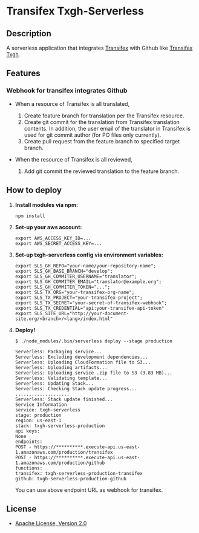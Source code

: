 # Transifex Txgh-Serverless

## Description
A serverless application that integrates [Transifex](https://www.transifex.com) with Github like [Transifex Txgh](https://github.com/transifex/txgh).

## Features
###  Webhook for transifex integrates Github
* When a resource of Transifex is all translated, 
  1. Create feature branch for translation per the Transifex resource.
  2. Create git commit for the translation from Transifex translation contents. In addition, the user email of the translator in Transifex is used for git commit author (for PO files only currently).
  3. Create pull request from the feature branch to specified target branch.

* When the resource of Transifex is all reviewed,
  1. Add git commit the reviewed translation to the feature branch.


## How to deploy

1. **Install modules via npm:**
    ```
    npm install
    ```

2. **Set-up your aws account:**
    ```
    export AWS_ACCESS_KEY_ID=...
    export AWS_SECRET_ACCESS_KEY=...
    ```

3. **Set-up txgh-serverless config via environment variables:**
    ```
    export SLS_GH_REPO="your-name/your-repository-name";
    export SLS_GH_BASE_BRANCH="develop";
    export SLS_GH_COMMITER_USERNAME="translator";
    export SLS_GH_COMMITER_EMAIL="translator@example.org";
    export SLS_GH_COMMITER_TOKEN="...";
    export SLS_TX_ORG="your-transifex-org-name";
    export SLS_TX_PROJECT="your-transifex-project";
    export SLS_TX_SECRET="your-secret-of-transifex-webhook";
    export SLS_TX_CREDENTIAL="api:your-transifex-api-token"
    export SLS_SITE_URL="http://your-document-site.org/<branch>/<lang>/index.html"
    ```

4. **Deploy!**
    ```
    $ ./node_modules/.bin/serverless deploy --stage production

    Serverless: Packaging service...
    Serverless: Excluding development dependencies...
    Serverless: Uploading CloudFormation file to S3...
    Serverless: Uploading artifacts...
    Serverless: Uploading service .zip file to S3 (3.83 MB)...
    Serverless: Validating template...
    Serverless: Updating Stack...
    Serverless: Checking Stack update progress...
    ....................
    Serverless: Stack update finished...
    Service Information
    service: txgh-serverless
    stage: production
    region: us-east-1
    stack: txgh-serverless-production
    api keys:
    None
    endpoints:
    POST - https://**********.execute-api.us-east-1.amazonaws.com/production/transifex
    POST - https://**********.execute-api.us-east-1.amazonaws.com/production/github
    functions:
    transifex: txgh-serverless-production-transifex
    github: txgh-serverless-production-github
    ```

    You can use above endpoint URL as webhook for transifex.


## License

* [Apache License, Version 2.0](https://www.apache.org/licenses/LICENSE-2.0)


